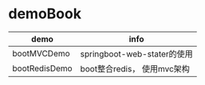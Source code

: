 # demoBook

| demo          | info                        |
| ------------- | --------------------------- |
| bootMVCDemo   | springboot-web-stater的使用 |
| bootRedisDemo | boot整合redis， 使用mvc架构 |

